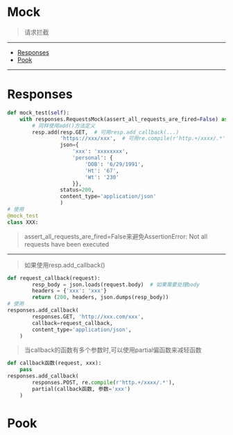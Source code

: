 # Mock
> 请求拦截 
---
* [Responses](#Responses)
* [Pook](#Pook)
---
# Responses
```python
def mock_test(self):
    with responses.RequestsMock(assert_all_requests_are_fired=False) as resp:
        # 同样使用add()方法定义
        resp.add(resp.GET,  # 可用resp.add_callback(...)
                 'https://xxx/xxx',  # 可用re.compile(r'http.+/xxxx/.*')正则匹配url
                 json={
                     'xxx': 'xxxxxxxx',
                     'personal': {
                         'DOB': '6/29/1991',
                         'Ht': '67',
                         'Wt': '230'
                     }},
                 status=200,
                 content_type='application/json'
                 )
# 使用
@mock_test
class XXX:
```
> assert_all_requests_are_fired=False来避免AssertionError: Not all requests have been executed
---
> 如果使用resp.add_callback()
```python
def request_callback(request):
        resp_body = json.loads(request.body)  # 如果需要处理body
        headers = {'xxx': 'xxx'}
        return (200, headers, json.dumps(resp_body))
# 使用
responses.add_callback(
        responses.GET, 'http://xxx.com/xxx',
        callback=request_callback,
        content_type='application/json',
    )
```
> 当callback的函数有多个参数时,可以使用partial偏函数来减轻函数
```python
def callback函数(request, xxx):
    pass
responses.add_callback(
        responses.POST, re.compile(r'http.+/xxxx/.*'),
        partial(callback函数, 参数='xxx')
    )
```


# Pook
```python

```